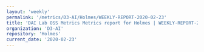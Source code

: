 ```yaml
---
layout: 'weekly'
permalink: '/metrics/D3-AI/Holmes/WEEKLY-REPORT-2020-02-23'
title: 'DAI Lab OSS Metrics Metrics report for Holmes | WEEKLY-REPORT-2020-02-23'
organization: 'D3-AI'
repository: 'Holmes'
current_date: '2020-02-23'
---
```


